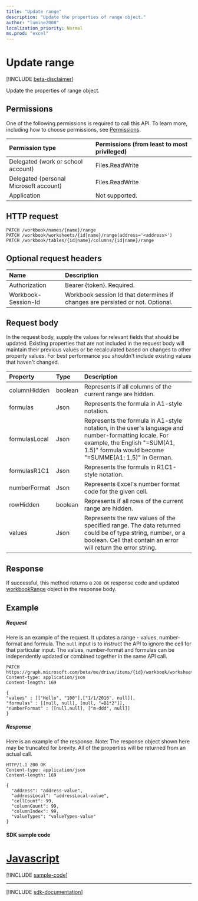 ```yaml
---
title: "Update range"
description: "Update the properties of range object."
author: "lumine2008"
localization_priority: Normal
ms.prod: "excel"
---
```


# Update range

[!INCLUDE [beta-disclaimer](../../includes/beta-disclaimer.md)]

Update the properties of range object.
## Permissions
One of the following permissions is required to call this API. To learn more, including how to choose permissions, see [Permissions](/graph/permissions-reference).

|Permission type      | Permissions (from least to most privileged)              |
|:--------------------|:---------------------------------------------------------|
|Delegated (work or school account) | Files.ReadWrite    |
|Delegated (personal Microsoft account) | Files.ReadWrite    |
|Application | Not supported. |

## HTTP request
<!-- { "blockType": "ignored" } -->
```http
PATCH /workbook/names/{name}/range
PATCH /workbook/worksheets/{id|name}/range(address='<address>')
PATCH /workbook/tables/{id|name}/columns/{id|name}/range
```
## Optional request headers
| Name       | Description|
|:-----------|:-----------|
| Authorization  | Bearer {token}. Required. |
| Workbook-Session-Id  | Workbook session Id that determines if changes are persisted or not. Optional.|

## Request body
In the request body, supply the values for relevant fields that should be updated. Existing properties that are not included in the request body will maintain their previous values or be recalculated based on changes to other property values. For best performance you shouldn't include existing values that haven't changed.

| Property	   | Type	|Description|
|:---------------|:--------|:----------|
|columnHidden|boolean|Represents if all columns of the current range are hidden.|
|formulas|Json|Represents the formula in A1-style notation.|
|formulasLocal|Json|Represents the formula in A1-style notation, in the user's language and number-formatting locale.  For example, the English "=SUM(A1, 1.5)" formula would become "=SUMME(A1; 1,5)" in German.|
|formulasR1C1|Json|Represents the formula in R1C1-style notation.|
|numberFormat|Json|Represents Excel's number format code for the given cell.|
|rowHidden|boolean|Represents if all rows of the current range are hidden.|
|values|Json|Represents the raw values of the specified range. The data returned could be of type string, number, or a boolean. Cell that contain an error will return the error string.|

## Response

If successful, this method returns a `200 OK` response code and updated [workbookRange](../resources/workbookrange.md) object in the response body.
## Example
##### Request
Here is an example of the request. It updates a range - values, number-format and formula. The `null` input is to instruct the API to ignore the cell for that particular input. The values, number-format and formulas can be independently updated or combined together in the same API call. 

<!-- {
  "blockType": "request",
  "name": "update_range"
}-->
```http
PATCH https://graph.microsoft.com/beta/me/drive/items/{id}/workbook/worksheets/sheet1/range(address='A1:B2')
Content-type: application/json
Content-length: 169

{
"values" : [["Hello", "100"],["1/1/2016", null]],
"formulas" : [[null, null], [null, "=B1*2"]],
"numberFormat" : [[null,null], ["m-ddd", null]]
}
```
##### Response
Here is an example of the response. Note: The response object shown here may be truncated for brevity. All of the properties will be returned from an actual call.
<!-- {
  "blockType": "response",
  "truncated": true,
  "@odata.type": "microsoft.graph.workbookRange"
} -->
```http
HTTP/1.1 200 OK
Content-type: application/json
Content-length: 169

{
  "address": "address-value",
  "addressLocal": "addressLocal-value",
  "cellCount": 99,
  "columnCount": 99,
  "columnIndex": 99,
  "valueTypes": "valueTypes-value"
}
```
#### SDK sample code

# [Javascript](#tab/javascript)
[!INCLUDE [sample-code](../includes/update_range-Javascript-snippets.md)]

---

[!INCLUDE [sdk-documentation](../includes/snippets_sdk_documentation_link.md)]

<!-- uuid: 8fcb5dbc-d5aa-4681-8e31-b001d5168d79
2015-10-25 14:57:30 UTC -->
<!--
{
  "type": "#page.annotation",
  "description": "Update range",
  "keywords": "",
  "section": "documentation",
  "tocPath": "",
  "suppressions": [
    "Error: /api-reference/beta/api/range-update.md:\r\n      BookmarkMissing: '[#tab/javascript](Javascript)'. Did you mean: #javascript (score: 4)"
  ]
}
-->
